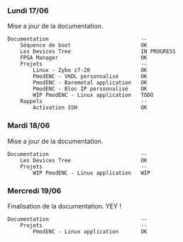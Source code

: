 ### Lundi 17/06

Mise a jour de la documentation.
```
Documentation                             --
    Séquence de boot                      OK
    Les Devices Tree                      IN PROGRESS
    FPGA Manager                          OK
    Projets                               --
        Linux - Zybo z7-20                OK
        PmodENC - VHDL personnalisé       OK
        PmodENC - Baremetal application   OK
        PmodENC - Bloc IP personnalisé    OK
        WIP PmodENC - Linux application   TODO
    Rappels                               --
        Activation SSH                    OK
```

### Mardi 18/06

Mise a jour de la documentation.
```
Documentation                             --
    Les Devices Tree                      OK
    Projets                               --
        WIP PmodENC - Linux application   WIP
```

### Mercredi 19/06

Finalisation de la documentation. YEY !
```	
Documentation                             --
    Projets                               --
        PmodENC - Linux application       OK
```